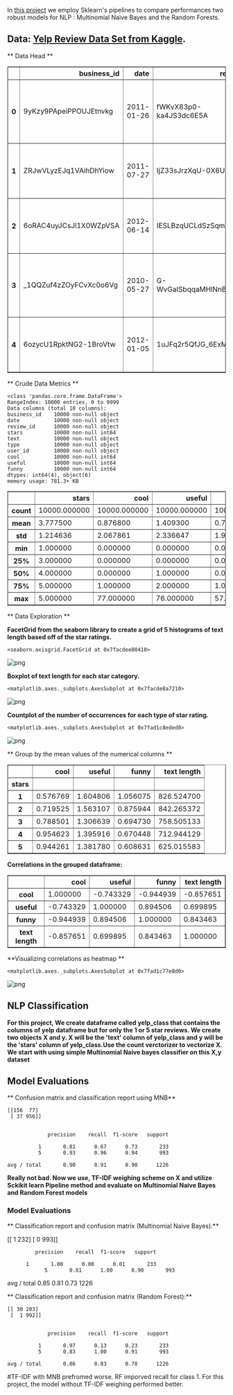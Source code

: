 In [this project](https://github.com/mbastola/machine-learning-in-python/tree/master/NLP) we employ Sklearn's pipelines to compare performances two robust models for NLP : Multinomial Naive Bayes and the Random Forests.
 

## Data: [Yelp Review Data Set from Kaggle](https://www.kaggle.com/c/yelp-recsys-2013).

** Data Head **
<div>
<table border="1" class="dataframe">
  <thead>
    <tr style="text-align: right;">
      <th></th>
      <th>business_id</th>
      <th>date</th>
      <th>review_id</th>
      <th>stars</th>
      <th>text</th>
      <th>type</th>
      <th>user_id</th>
      <th>cool</th>
      <th>useful</th>
      <th>funny</th>
    </tr>
  </thead>
  <tbody>
    <tr>
      <th>0</th>
      <td>9yKzy9PApeiPPOUJEtnvkg</td>
      <td>2011-01-26</td>
      <td>fWKvX83p0-ka4JS3dc6E5A</td>
      <td>5</td>
      <td>My wife took me here on my birthday for breakf...</td>
      <td>review</td>
      <td>rLtl8ZkDX5vH5nAx9C3q5Q</td>
      <td>2</td>
      <td>5</td>
      <td>0</td>
    </tr>
    <tr>
      <th>1</th>
      <td>ZRJwVLyzEJq1VAihDhYiow</td>
      <td>2011-07-27</td>
      <td>IjZ33sJrzXqU-0X6U8NwyA</td>
      <td>5</td>
      <td>I have no idea why some people give bad review...</td>
      <td>review</td>
      <td>0a2KyEL0d3Yb1V6aivbIuQ</td>
      <td>0</td>
      <td>0</td>
      <td>0</td>
    </tr>
    <tr>
      <th>2</th>
      <td>6oRAC4uyJCsJl1X0WZpVSA</td>
      <td>2012-06-14</td>
      <td>IESLBzqUCLdSzSqm0eCSxQ</td>
      <td>4</td>
      <td>love the gyro plate. Rice is so good and I als...</td>
      <td>review</td>
      <td>0hT2KtfLiobPvh6cDC8JQg</td>
      <td>0</td>
      <td>1</td>
      <td>0</td>
    </tr>
    <tr>
      <th>3</th>
      <td>_1QQZuf4zZOyFCvXc0o6Vg</td>
      <td>2010-05-27</td>
      <td>G-WvGaISbqqaMHlNnByodA</td>
      <td>5</td>
      <td>Rosie, Dakota, and I LOVE Chaparral Dog Park!!...</td>
      <td>review</td>
      <td>uZetl9T0NcROGOyFfughhg</td>
      <td>1</td>
      <td>2</td>
      <td>0</td>
    </tr>
    <tr>
      <th>4</th>
      <td>6ozycU1RpktNG2-1BroVtw</td>
      <td>2012-01-05</td>
      <td>1uJFq2r5QfJG_6ExMRCaGw</td>
      <td>5</td>
      <td>General Manager Scott Petello is a good egg!!!...</td>
      <td>review</td>
      <td>vYmM4KTsC8ZfQBg-j5MWkw</td>
      <td>0</td>
      <td>0</td>
      <td>0</td>
    </tr>
  </tbody>
</table>
</div>

** Crude Data Metrics **

    <class 'pandas.core.frame.DataFrame'>
    RangeIndex: 10000 entries, 0 to 9999
    Data columns (total 10 columns):
    business_id    10000 non-null object
    date           10000 non-null object
    review_id      10000 non-null object
    stars          10000 non-null int64
    text           10000 non-null object
    type           10000 non-null object
    user_id        10000 non-null object
    cool           10000 non-null int64
    useful         10000 non-null int64
    funny          10000 non-null int64
    dtypes: int64(4), object(6)
    memory usage: 781.3+ KB

<div>
<table border="1" class="dataframe">
  <thead>
    <tr style="text-align: right;">
      <th></th>
      <th>stars</th>
      <th>cool</th>
      <th>useful</th>
      <th>funny</th>
    </tr>
  </thead>
  <tbody>
    <tr>
      <th>count</th>
      <td>10000.000000</td>
      <td>10000.000000</td>
      <td>10000.000000</td>
      <td>10000.000000</td>
    </tr>
    <tr>
      <th>mean</th>
      <td>3.777500</td>
      <td>0.876800</td>
      <td>1.409300</td>
      <td>0.701300</td>
    </tr>
    <tr>
      <th>std</th>
      <td>1.214636</td>
      <td>2.067861</td>
      <td>2.336647</td>
      <td>1.907942</td>
    </tr>
    <tr>
      <th>min</th>
      <td>1.000000</td>
      <td>0.000000</td>
      <td>0.000000</td>
      <td>0.000000</td>
    </tr>
    <tr>
      <th>25%</th>
      <td>3.000000</td>
      <td>0.000000</td>
      <td>0.000000</td>
      <td>0.000000</td>
    </tr>
    <tr>
      <th>50%</th>
      <td>4.000000</td>
      <td>0.000000</td>
      <td>1.000000</td>
      <td>0.000000</td>
    </tr>
    <tr>
      <th>75%</th>
      <td>5.000000</td>
      <td>1.000000</td>
      <td>2.000000</td>
      <td>1.000000</td>
    </tr>
    <tr>
      <th>max</th>
      <td>5.000000</td>
      <td>77.000000</td>
      <td>76.000000</td>
      <td>57.000000</td>
    </tr>
  </tbody>
</table>
</div>



** Data Exploration **

**FacetGrid from the seaborn library to create a grid of 5 histograms of text length based off of the star ratings.**


    <seaborn.axisgrid.FacetGrid at 0x7facdee80410>


![png](https://github.com/mbastola/machine-learning-in-python/blob/master/NLP/output_13_1.png)

**Boxplot of text length for each star category.**


    <matplotlib.axes._subplots.AxesSubplot at 0x7facde8a7210>




![png](https://github.com/mbastola/machine-learning-in-python/blob/master/NLP/output_15_1.png)

**Countplot of the number of occurrences for each type of star rating.**

    <matplotlib.axes._subplots.AxesSubplot at 0x7fad1c8eded0>




![png](https://github.com/mbastola/machine-learning-in-python/blob/master/NLP/output_17_1.png)



** Group by the mean values of the numerical columns **
<div>
<table border="1" class="dataframe">
  <thead>
    <tr style="text-align: right;">
      <th></th>
      <th>cool</th>
      <th>useful</th>
      <th>funny</th>
      <th>text length</th>
    </tr>
    <tr>
      <th>stars</th>
      <th></th>
      <th></th>
      <th></th>
      <th></th>
    </tr>
  </thead>
  <tbody>
    <tr>
      <th>1</th>
      <td>0.576769</td>
      <td>1.604806</td>
      <td>1.056075</td>
      <td>826.524700</td>
    </tr>
    <tr>
      <th>2</th>
      <td>0.719525</td>
      <td>1.563107</td>
      <td>0.875944</td>
      <td>842.265372</td>
    </tr>
    <tr>
      <th>3</th>
      <td>0.788501</td>
      <td>1.306639</td>
      <td>0.694730</td>
      <td>758.505133</td>
    </tr>
    <tr>
      <th>4</th>
      <td>0.954623</td>
      <td>1.395916</td>
      <td>0.670448</td>
      <td>712.944129</td>
    </tr>
    <tr>
      <th>5</th>
      <td>0.944261</td>
      <td>1.381780</td>
      <td>0.608631</td>
      <td>625.015583</td>
    </tr>
  </tbody>
</table>
</div>



**Correlations in the grouped dataframe:**

<div>
<table border="1" class="dataframe">
  <thead>
    <tr style="text-align: right;">
      <th></th>
      <th>cool</th>
      <th>useful</th>
      <th>funny</th>
      <th>text length</th>
    </tr>
  </thead>
  <tbody>
    <tr>
      <th>cool</th>
      <td>1.000000</td>
      <td>-0.743329</td>
      <td>-0.944939</td>
      <td>-0.857651</td>
    </tr>
    <tr>
      <th>useful</th>
      <td>-0.743329</td>
      <td>1.000000</td>
      <td>0.894506</td>
      <td>0.699895</td>
    </tr>
    <tr>
      <th>funny</th>
      <td>-0.944939</td>
      <td>0.894506</td>
      <td>1.000000</td>
      <td>0.843463</td>
    </tr>
    <tr>
      <th>text length</th>
      <td>-0.857651</td>
      <td>0.699895</td>
      <td>0.843463</td>
      <td>1.000000</td>
    </tr>
  </tbody>
</table>
</div>



**Visualizing correlations as heatmap **

    <matplotlib.axes._subplots.AxesSubplot at 0x7fad1c77e8d0>



![png](https://github.com/mbastola/machine-learning-in-python/blob/master/NLP/output_25_1.png)


## NLP Classification

**For this project, We create dataframe called yelp_class that contains the columns of yelp dataframe but for only the 1 or 5 star reviews. We create two objects X and y. X will be the 'text' column of yelp_class and y will be the 'stars' column of yelp_class.Use the count verctorizer to vectorize X. We start with using simple Multinomial Naive bayes classifier on this X,y dataset**

## Model Evaluations

** Confusion matrix and classification report using MNB**

    [[156  77]
     [ 37 956]]
    
    
                 precision    recall  f1-score   support
    
              1       0.81      0.67      0.73       233
              5       0.93      0.96      0.94       993
    
    avg / total       0.90      0.91      0.90      1226
    


**Really not bad. Now we use, TF-IDF weighing scheme on X and utilize Sckikit learn Pipeline method and evaluate on Multinomial Naive Bayes and Random Forest models**

### Model Evaluations

** Classification report and confusion matrix (Multinomial Naive Bayes):**

[[  1 232]
 [  0 993]]


             precision    recall  f1-score   support

          1       1.00      0.00      0.01       233
	            5       0.81      1.00      0.90       993

avg / total       0.85      0.81      0.73      1226



** Classification report and confusion matrix (Random Forest):**

    [[ 30 203]
     [  1 992]]
    
    
                 precision    recall  f1-score   support
    
              1       0.97      0.13      0.23       233
              5       0.83      1.00      0.91       993
    
    avg / total       0.86      0.83      0.78      1226
    

#TF-IDF with MNB prefromed worse. RF imporved recall for class 1. For this project, the model without TF-IDF weighing performed better.